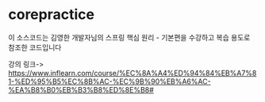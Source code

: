 # corepractice

이 소스코드는 김영한 개발자님의 스프링 핵심 원리 - 기본편을 수강하고 복습 용도로 참조한 코드입니다 

강의 링크-> https://www.inflearn.com/course/%EC%8A%A4%ED%94%84%EB%A7%81-%ED%95%B5%EC%8B%AC-%EC%9B%90%EB%A6%AC-%EA%B8%B0%EB%B3%B8%ED%8E%B8#
